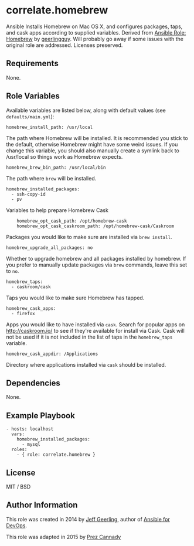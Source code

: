 correlate.homebrew
==================

Ansible Installs Homebrew on Mac OS X, and configures packages, taps, and cask apps according to supplied variables.  Derived from [Ansible Role: Homebrew](https://github.com/geerlingguy/ansible-role-homebrew) by [geerlingguy](https://github.com/geerlingguy).  Will probably go away if some issues with the original role are addressed. Licenses preserved.  

## Requirements

None.

## Role Variables

Available variables are listed below, along with default values (see `defaults/main.yml`):

    homebrew_install_path: /usr/local

The path where Homebrew will be installed. It is recommended you stick to the default, otherwise Homebrew might have some weird issues. If you change this variable, you should also manually create a symlink back to /usr/local so things work as Homebrew expects.

    homebrew_brew_bin_path: /usr/local/bin

The path where `brew` will be installed.

    homebrew_installed_packages:
      - ssh-copy-id
      - pv

Variables to help prepare Homebrew Cask

```
    homebrew_opt_cask_path: /opt/homebrew-cask
    homebrew_opt_cask_caskroom_path: /opt/homebrew-cask/Caskroom
```

Packages you would like to make sure are installed via `brew install`.

    homebrew_upgrade_all_packages: no

Whether to upgrade homebrew and all packages installed by homebrew. If you prefer to manually update packages via `brew` commands, leave this set to `no`.

    homebrew_taps:
      - caskroom/cask

Taps you would like to make sure Homebrew has tapped.

    homebrew_cask_apps:
      - firefox

Apps you would like to have installed via `cask`. Search for popular apps on http://caskroom.io/ to see if they're available for install via Cask. Cask will not be used if it is not included in the list of taps in the `homebrew_taps` variable.

    homebrew_cask_appdir: /Applications

Directory where applications installed via `cask` should be installed.

## Dependencies

None.

## Example Playbook

    - hosts: localhost
      vars:
        homebrew_installed_packages:
          - mysql
      roles:
        - { role: correlate.homebrew }

## License

MIT / BSD

## Author Information

This role was created in 2014 by [Jeff Geerling](http://jeffgeerling.com/), author of [Ansible for DevOps](http://ansiblefordevops.com/).

This role was adapted in 2015 by [Prez Cannady](http://github.com/OpenCorrelate)